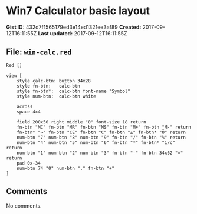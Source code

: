 # Win7 Calculator basic layout

**Gist ID:** 432d7f1565179ed3e14ed1321ee3af89
**Created:** 2017-09-12T16:11:55Z
**Last updated:** 2017-09-12T16:11:55Z

## File: `win-calc.red`

```Red
Red []

view [
    style calc-btn: button 34x28
    style fn-btn:   calc-btn
    style fn-btn*:  calc-btn font-name "Symbol"
    style num-btn:  calc-btn white

    across
    space 4x4

    field 200x50 right middle "0" font-size 18 return
    fn-btn "MC" fn-btn "MR" fn-btn "MS" fn-btn "M+" fn-btn "M-" return
    fn-btn* "¬" fn-btn "CE" fn-btn "C" fn-btn "±" fn-btn* "Ö" return
    num-btn "7" num-btn "8" num-btn "9" fn-btn "/" fn-btn "%" return
    num-btn "4" num-btn "5" num-btn "6" fn-btn "*" fn-btn* "1/c" return
    num-btn "1" num-btn "2" num-btn "3" fn-btn "-" fn-btn 34x62 "=" return
    pad 0x-34
    num-btn 74 "0" num-btn "." fn-btn "+"
]

```

## Comments

No comments.
